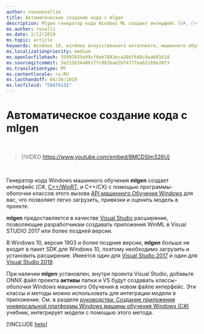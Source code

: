 ```yaml
---
author: rosanevallim
title: Автоматическое создание кода с mlgen
description: Mlgen генератор кода Windows ML создает интерфейс (C#, C++/WinRT, и C++/CX), позволяющий легко загрузить, привязки и оценить модель в приложении.
ms.author: rovalli
ms.date: 2/12/2019
ms.topic: article
keywords: Windows 10, windows искусственного интеллекта, машинного обучения windows, winml, windows машинное обучение
ms.localizationpriority: medium
ms.openlocfilehash: 35097655e99cf0eb7843eca266f648c0aa68161d
ms.sourcegitcommit: 5e212634a0617fc003bae2bf477feab3169e28f3
ms.translationtype: MT
ms.contentlocale: ru-RU
ms.lasthandoff: 04/10/2019
ms.locfileid: "59474131"
---
```

# <a name="automatic-code-generation-with-mlgen"></a>Автоматическое создание кода с mlgen

<br/>

> [!VIDEO https://www.youtube.com/embed/8MCDSlm326U]

<br/>

Генератор кода Windows машинного обучения **mlgen** создает интерфейс (C#, [ C++/WinRT](https://docs.microsoft.com/windows/uwp/cpp-and-winrt-apis/), и C++/CX) с помощью программы-оболочки классов этого вызова [API машинного Обучения Windows](https://docs.microsoft.com/uwp/api/windows.ai.machinelearning) для вас, что позволяет легко загрузить, привязки и оценить модель в проекте.

**mlgen** предоставляется в качестве [Visual Studio](https://visualstudio.microsoft.com/downloads/) расширения, позволяющие разработчикам создавать приложения WinML в Visual STUDIO 2017 или более поздней версии.

В Windows 10, версия 1903 и более поздние версии, **mlgen** больше не входит в пакет SDK для Windows 10, поэтому необходимо загрузить и установить расширение. Имеется один для [Visual Studio 2017](https://marketplace.visualstudio.com/items?itemName=WinML.mlgen) и один для [Visual Studio 2019](https://marketplace.visualstudio.com/items?itemName=WinML.mlgenv2).

При наличии **mlgen** установлен, внутри проекта Visual Studio, добавьте ONNX файл проекта **активы** папки и VS будут создавать классы-оболочки Windows машинного Обучения в новом файле интерфейс. Эти классы и методы можно использовать для интеграции модели в приложение. См. в разделе [руководства: Создание приложения универсальной платформы Windows машины обучения Windows (C#)](get-started-uwp.md) учебник, интегрирует модели с помощью этого метода.

[!INCLUDE [help](includes/get-help.md)]
